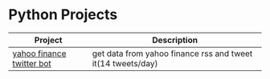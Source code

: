 # Python Projects

| Project | Description |
| --- | --- |
| [yahoo finance twitter bot](https://github.com/abdouhl/python-projects/) | get data from yahoo finance rss and tweet it(14 tweets/day) |
